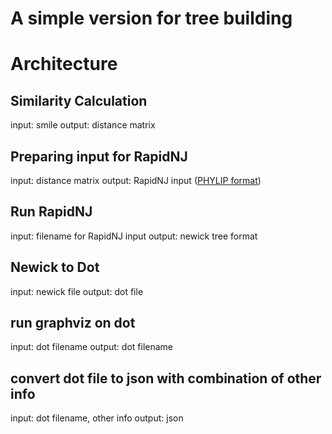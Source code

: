 # A simple version for tree building

# Architecture
## Similarity Calculation
input: smile
output: distance matrix

## Preparing input for RapidNJ
input: distance matrix
output: RapidNJ input ([PHYLIP format](http://www.mothur.org/wiki/Phylip-formatted_distance_matrix))

## Run RapidNJ
input: filename for RapidNJ input
output: newick tree format

## Newick to Dot
input: newick file
output: dot file

## run graphviz on dot
input: dot filename
output: dot filename

## convert dot file to json with combination of other info
input: dot filename, other info
output: json
